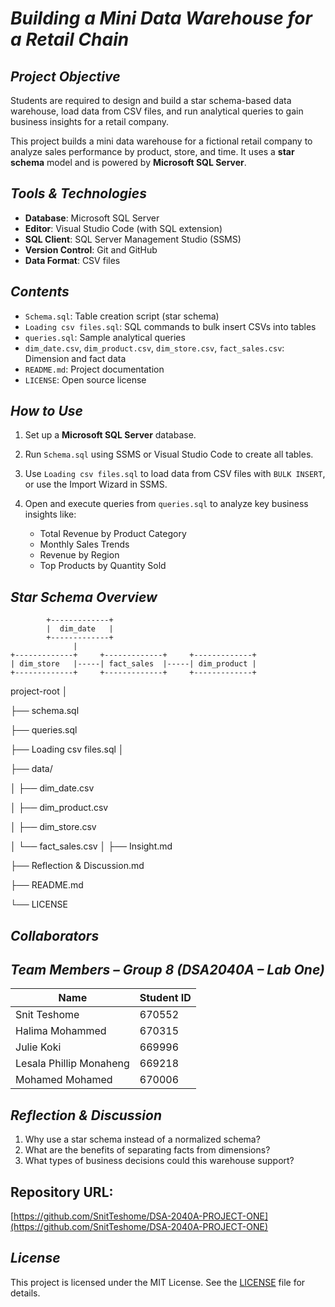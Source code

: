 # *Building a Mini Data Warehouse for a Retail Chain*

## *Project Objective*

Students are required to design and build a star schema-based data warehouse, load data from CSV files, and run analytical queries to gain business insights for a retail company.

This project builds a mini data warehouse for a fictional retail company to analyze sales performance by product, store, and time. It uses a **star schema** model and is powered by **Microsoft SQL Server**.

## *Tools & Technologies*

- **Database**: Microsoft SQL Server  
- **Editor**: Visual Studio Code (with SQL extension)  
- **SQL Client**: SQL Server Management Studio (SSMS)  
- **Version Control**: Git and GitHub  
- **Data Format**: CSV files  

## *Contents*

* `Schema.sql`: Table creation script (star schema)  
* `Loading csv files.sql`: SQL commands to bulk insert CSVs into tables  
* `queries.sql`: Sample analytical queries  
* `dim_date.csv`, `dim_product.csv`, `dim_store.csv`, `fact_sales.csv`: Dimension and fact data
* `README.md`: Project documentation  
* `LICENSE`: Open source license  

## *How to Use*

1. Set up a **Microsoft SQL Server** database.  
2. Run `Schema.sql` using SSMS or Visual Studio Code to create all tables.  
3. Use `Loading csv files.sql` to load data from CSV files with `BULK INSERT`, or use the Import Wizard in SSMS.  
4. Open and execute queries from `queries.sql` to analyze key business insights like:

   * Total Revenue by Product Category  
   * Monthly Sales Trends  
   * Revenue by Region  
   * Top Products by Quantity Sold  

## *Star Schema Overview*

```plaintext
        +-------------+
        |  dim_date   |
        +-------------+
              |
+-------------+     +-------------+     +-------------+
| dim_store   |-----| fact_sales  |-----| dim_product |
+-------------+     +-------------+     +-------------+
```
project-root
│

├── schema.sql

├── queries.sql

├── Loading csv files.sql
│

├── data/

│  ├── dim_date.csv

│   ├── dim_product.csv

│   ├── dim_store.csv

│   └── fact_sales.csv
│
├── Insight.md

├── Reflection & Discussion.md

├── README.md

└── LICENSE



## *Collaborators*

## *Team Members – Group 8 (DSA2040A – Lab One)*

| Name                    | Student ID |
| ----------------------- | ---------- |
| Snit Teshome            | 670552     |
| Halima Mohammed         | 670315     |
| Julie Koki              | 669996     |
| Lesala Phillip Monaheng | 669218     |
| Mohamed Mohamed         | 670006     |



## *Reflection & Discussion*

1. Why use a star schema instead of a normalized schema?  
2. What are the benefits of separating facts from dimensions?  
3. What types of business decisions could this warehouse support?  

## **Repository URL**:
 [https://github.com/SnitTeshome/DSA-2040A-PROJECT-ONE](https://github.com/SnitTeshome/DSA-2040A-PROJECT-ONE)

## *License*

This project is licensed under the MIT License. See the [LICENSE](LICENSE) file for details.
